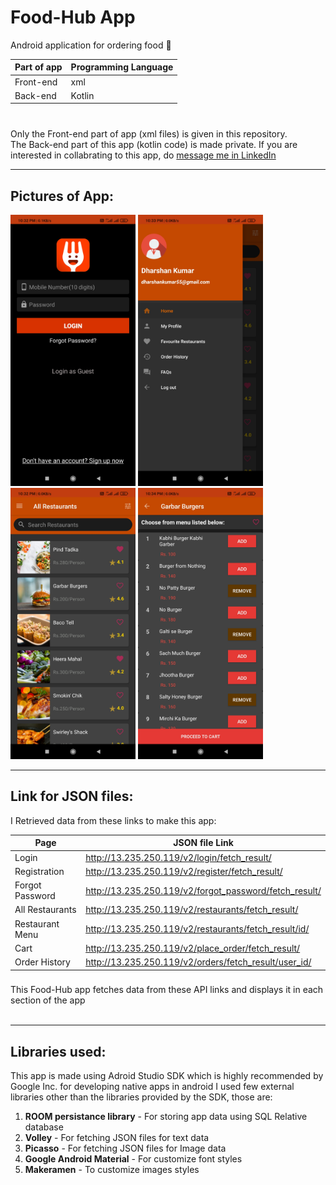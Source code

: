 # Food-Hub App


Android application for ordering food 🍔 <br>

| Part of app |	Programming Language |
|-------|------|
|Front-end  |xml	|
|Back-end	|Kotlin	|
###

<br>
Only the Front-end part of app (xml files) is given in this repository. <br>
The Back-end part of this app (kotlin code) is made private. If you are interested in collabrating to this app, do <a href="https://www.linkedin.com/in/dharshan-kumar-ba09521a0/">message me in LinkedIn</a>
<br>
<hr style=\"border:0.5px solid gray\"> </hr>

## Pictures of App:
<p align="left">
  <img src="./Screenshots of App/LogIn.jpg" width="200" alt="app pic">
  <img src="./Screenshots of App/Navigation Bar.jpg" width="200" alt="app pic">
  <img src="./Screenshots of App/Dashboard (List of all Restaurants).jpg" width="200" alt="app pic">
  <img src="./Screenshots of App/Restaurants Menu.jpg" width="200" alt="app pic">
</p>
<hr style=\"border:0.5px solid gray\"> </hr>


## Link for JSON files:
I Retrieved data from these links to make this app:<br>

| Page |	JSON file Link |
|-------|------|
|Login  | http://13.235.250.119/v2/login/fetch_result/	|
|Registration	| http://13.235.250.119/v2/register/fetch_result/ |
|Forgot Password | http://13.235.250.119/v2/forgot_password/fetch_result/ |
|All Restaurants | http://13.235.250.119/v2/restaurants/fetch_result/ |
|Restaurant Menu | http://13.235.250.119/v2/restaurants/fetch_result/id/ |
|Cart | http://13.235.250.119/v2/place_order/fetch_result/ |
|Order History | http://13.235.250.119/v2/orders/fetch_result/user_id/ |
###

This Food-Hub app fetches data from these API links and displays it in each section of the app <br><br>

<hr style=\"border:0.5px solid gray\"> </hr>

## Libraries used:
This app is made using Adroid Studio SDK which is highly recommended by Google Inc. for developing native apps in android
I used few external libraries other than the libraries provided by the SDK, those are:
1. <b>ROOM persistance library</b> - For storing app data using SQL Relative database
2. <b>Volley</b> - For fetching JSON files for text data
3. <b>Picasso</b> - For fetching JSON files for Image data 
4. <b>Google Android Material</b> - For customize font styles
5. <b>Makeramen</b> - To customize images styles

